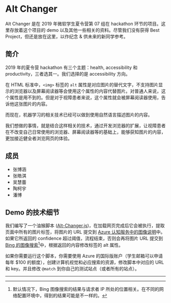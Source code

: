 # Alt Changer

Alt Changer 是在 2019 年微软学生夏令营第 07 组在 hackathon 环节的项目。这里存放着这个项目的 demo 以及其他一些相关的资料。尽管我们没有获得 Best Project，但还是放在这里，以作纪念 & 供未来的新同学参考。

## 简介

2019 年的夏令营 hackathon 有三个主题：health, accessibility 和 productivity，三者选其一。我们选择的是 accessibility 方向。

在 HTML 标准中，`<img>` 标签的 `alt` 属性是对应图片的替代文字，不支持图片显示的浏览器以及屏幕阅读器等会使用这个属性的内容代替图片。对普通人来说，这个属性是用不到的。但是对于视障患者来说，这个属性就会被屏幕阅读器使用，告诉他这张图片的内容。

而现在，机器学习的相关技术已经可以做到使用自然语言描述图片的内容。

我们想做的事情，就是结合这样相关的技术，通过开发浏览器的扩展，让视障患者在不改变自己日常使用的浏览器、屏幕阅读器等的基础上，能够获知图片的内容，更加接近健全者浏览网页的体验。

## 成员

- 张博涵
- 张皓淇
- 吴慧蕾
- 陶柯宇
- 潘博

## Demo 的技术细节

我们编写了一个油猴脚本 ([Alt-Changer.js](https://github.com/taoky/Alt-Changer/blob/master/Alt-Changer.js))，在加载网页完成后它会被执行，提取页面中所有的图片标签，将图片的 URL 提交到 [Azure 认知服务中的图像说明](https://docs.microsoft.com/zh-cn/azure/cognitive-services/computer-vision/concept-describing-images)中。如果它所返回的 confidence 超过阈值，流程结束，否则会再将图片 URL 提交到 [Bing 的图像搜索](https://docs.microsoft.com/zh-cn/azure/cognitive-services/bing-image-search)[^1]中，根据返回的内容修改标签的 alt 属性。

如果你需要运行这个脚本，你需要使用 Azure 的国际版账户（学生邮箱可以申请每年 $100 的额度），创建计算机视觉和必应搜索的资源，修改脚本中对应的 URL 和 key。并且修改 `@match` 到你自己的测试站点（或者所有的站点）。

---
[^1]: 默认情况下，Bing 图像搜索的结果与请求者 IP 所处的位置相关。在不同的网络配置环境中，得到的结果可能是不一样的。
